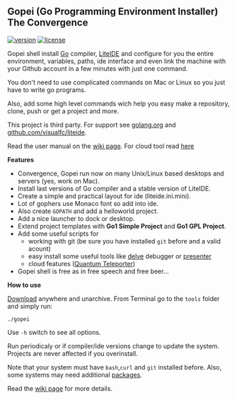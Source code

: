 ## Gopei (Go Programming Environment Installer)<br/>The Convergence

[![version](https://img.shields.io/badge/version-1.7-blue.svg)](https://github.com/geosoft1/tools/archive/master.zip)
[![license](https://img.shields.io/badge/license-gpl-blue.svg)](https://github.com/geosoft1/tools/blob/master/LICENSE)

Gopei shell install [Go](http://golang.org) compiler, [LiteIDE](https://github.com/visualfc/liteide) and configure for you the entire environment, variables, paths, ide interface and even link the machine with your Github account in a few minutes with just one command.

You don't need to use complicated commands on Mac or Linux so you just have to write go programs. 

Also, add some high level commands wich help you easy make a repository, clone, push or get a project and more.

This project is third party. For support see [golang.org](http://golang.org) and [github.com/visualfc/liteide](https://github.com/visualfc/liteide).

Read the user manual on the [wiki page](https://github.com/geosoft1/tools/wiki). For cloud tool read [here](https://github.com/geosoft1/tools/wiki/Cloud-tool)

**Features**

- Convergence, Gopei run now on many Unix/Linux based desktops and servers (yes, work on Mac).
- Install last versions of Go compiler and a stable version of LiteIDE.
- Create a simple and practical layout for ide (liteide.ini.mini).
- Lot of gophers use Monaco font so add into ide.
- Also create `GOPATH` and add a helloworld project.
- Add a nice launcher to dock or desktop.
- Extend project templates with **Go1 Simple Project** and **Go1 GPL Project**.
- Add some useful scripts for
   - working with git (be sure you have installed `git` before and a valid acount)
   - easy install some useful tools like [delve](https://github.com/derekparker/delve) debugger or [presenter](https://godoc.org/golang.org/x/tools/present)
   - cloud features ([Quantum Teleporter](https://github.com/geosoft1/tools/wiki/Cloud-tool))
- Gopei shell is free as in free speech and free beer...

**How to use**

[Download](https://github.com/geosoft1/tools/archive/master.zip) anywhere and unarchive. From Terminal go to the `tools` folder and simply run:

    ./gopei

Use `` -h `` switch to see all options.

Run periodicaly or if compiler/ide versions change to update the system. Projects are never affected if you overinstall.

Note that your system must have `bash`,`curl` and `git` installed before. Also, some systems may need additional [packages](https://github.com/geosoft1/tools/wiki#platform-specific-information).

Read the [wiki page](https://github.com/geosoft1/tools/wiki) for more details.

